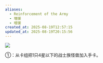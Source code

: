 ```yaml
---
aliases:
  - Reinforcement of the Army
  - 増援
  - 增援
created_at: 2025-08-19T12:57:15
updated_at: 2025-08-19T20:15:56
---
```


![](https://cdn.233.momobako.com/ygopro/pics/32807846.jpg!half)

①：从卡组把1只4星以下的战士族怪兽加入手卡。
